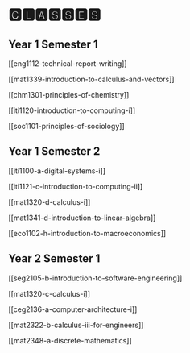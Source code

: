 # 🅲🅻🅰🆂🆂🅴🆂

## Year 1 Semester 1

[[eng1112-technical-report-writing]]

[[mat1339-introduction-to-calculus-and-vectors]]

[[chm1301-principles-of-chemistry]]

[[iti1120-introduction-to-computing-i]]

[[soc1101-principles-of-sociology]]

## Year 1 Semester 2

[[iti1100-a-digital-systems-i]]

[[iti1121-c-introduction-to-computing-ii]]

[[mat1320-d-calculus-i]]

[[mat1341-d-introduction-to-linear-algebra]]

[[eco1102-h-introduction-to-macroeconomics]]

## Year 2 Semester 1

[[seg2105-b-introduction-to-software-engineering]]

[[mat1320-c-calculus-i]]

[[ceg2136-a-computer-architecture-i]]

[[mat2322-b-calculus-iii-for-engineers]]

[[mat2348-a-discrete-mathematics]]

